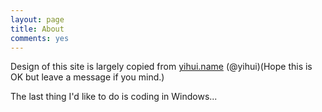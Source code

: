 ```yaml
---
layout: page
title: About
comments: yes
---
```


Design of this site is largely copied from [yihui.name](http://yihui.name) (@yihui)(Hope this is OK but leave a message if you mind.)

The last thing I'd like to do is coding in Windows...